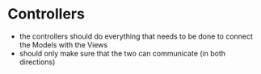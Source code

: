 # Controllers

- the controllers should do everything that needs to be done to connect the Models with the Views
- should only make sure that the two can communicate (in both directions)
